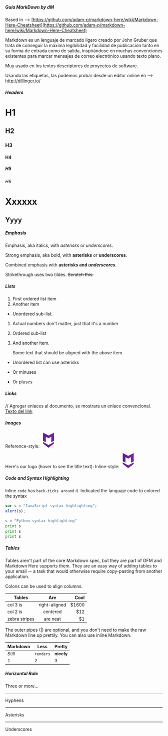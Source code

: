 ##### Guía MarkDown by dM #####

Based in --> [https://github.com/adam-p/markdown-here/wiki/Markdown-Here-Cheatsheet](https://github.com/adam-p/markdown-here/wiki/Markdown-Here-Cheatsheet)

Markdown es un lenguaje de marcado ligero creado por John Gruber que trata de conseguir la máxima legibilidad
y facilidad de publicación tanto en su forma de entrada como de salida, inspirándose en muchas convenciones existentes
para marcar mensajes de correo electrónico usando texto plano.

Muy usado en los textos descriptores de proyectos de software.

Usando las etiquetas, las podemos probar desde un editor online en --> http://dillinger.io/

##### Headers #####

# H1
## H2
### H3
#### H4
##### H5
###### H6

Xxxxxx
===

Yyyy
---

##### Emphasis #####

Emphasis, aka italics, with *asterisks* or _underscores_.

Strong emphasis, aka bold, with **asterisks** or __underscores__.

Combined emphasis with **asterisks and _underscores_**.

Strikethrough uses two tildes. ~~Scratch this.~~

##### Lists #####

1. First ordered list item
2. Another item
  * Unordered sub-list. 
1. Actual numbers don't matter, just that it's a number
  1. Ordered sub-list
4. And another item.  

   Some text that should be aligned with the above item.

* Unordered list can use asterisks
- Or minuses
+ Or pluses

##### Links #####

// Agregar enlaces al documento, se mostrara un enlace convencional.
[Texto del link](https://link.com)

##### Images #####

Reference-style: 
![alt text][logo]

Here's our logo (hover to see the title text):
Inline-style: 
![alt text](https://github.com/adam-p/markdown-here/raw/master/src/common/images/icon48.png "Logo Title Text 1")

[logo]: https://github.com/adam-p/markdown-here/raw/master/src/common/images/icon48.png "Logo Title Text 2"

##### Code and Syntax Highlighting #####

Inline `code` has `back-ticks around` it. Indicated the languaje code to colored the syntax

```javascript
var s = "JavaScript syntax highlighting";
alert(s);
```

```python
s = "Python syntax highlighting"
print s
print s
print s
```
##### Tables #####

Tables aren't part of the core Markdown spec, but they are part of GFM and Markdown Here supports them. They are an easy way of adding tables to your email -- a task that would otherwise require copy-pasting from another application.

Colons can be used to align columns.

| Tables        | Are           | Cool  |
| ------------- |:-------------:| -----:|
| col 3 is      | right-aligned | $1600 |
| col 2 is      | centered      |   $12 |
| zebra stripes | are neat      |    $1 |

The outer pipes (|) are optional, and you don't need to make the raw Markdown line up prettily. You can also use inline Markdown.

Markdown | Less | Pretty
--- | --- | ---
*Still* | `renders` | **nicely**
1 | 2 | 3

##### Horizontal Rule #####

Three or more...

---

Hyphens

***

Asterisks

___

Underscores
